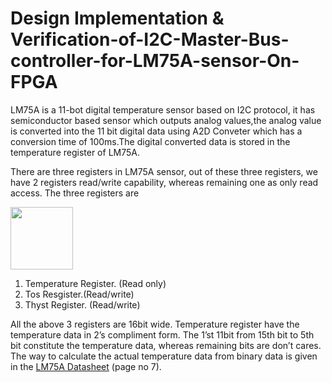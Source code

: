 #  Design  Implementation & Verification-of-I2C-Master-Bus-controller-for-LM75A-sensor-On-FPGA

LM75A is a 11-bot digital temperature sensor based on I2C protocol, it has semiconductor based sensor which outputs analog 
values,the analog value is converted  into the 11 bit digital data using A2D Conveter which has a conversion time
of 100ms.The digital converted data  is stored in the temperature register of LM75A.

There are three registers in LM75A sensor, out of these three registers, we have 2 
registers read/write capability, whereas remaining one as only read access. The three 
registers are

<img align="center" src="![blockdia](https://github.com/kalai-rajan/Implementation-Verification-of-I2C-Master-Bus-controller-for-LM75A-sensor-On-FPGA/assets/127617640/2a61e099-5672-4953-bba6-dd4cc9fdcf49)" height="100" />

1. Temperature Register. (Read only)
2. Tos Resgister.(Read/write)
3. Thyst Register. (Read/write)

All the above 3 registers are 16bit wide. Temperature register have the temperature data in 
2’s compliment form. The 1’st 11bit from 15th bit to 5th bit constitute the temperature data, 
whereas remaining bits are don’t cares. The way to calculate the actual temperature data from binary
data is given in the [LM75A Datasheet](https://www.nxp.com/docs/en/data-sheet/LM75A.pdf) (page no 7).



